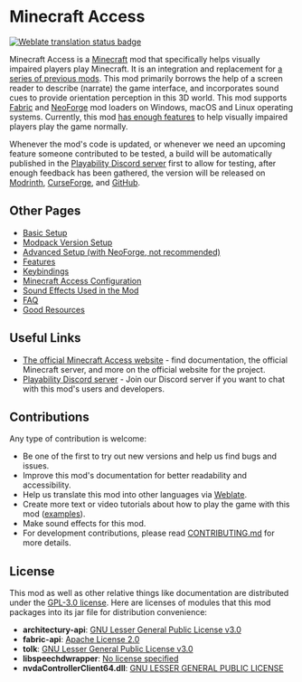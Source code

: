 # Minecraft Access

[![Weblate translation status badge](https://hosted.weblate.org/widget/minecraft-access/svg-badge.svg)](https://hosted.weblate.org/engage/minecraft-access/)

Minecraft Access is a [Minecraft](https://minecraft.net) mod that specifically helps visually impaired players play Minecraft.
It is an integration and replacement for [a series of previous mods](https://github.com/accessible-minecraft).
This mod primarily borrows the help of a screen reader to describe (narrate) the game interface, and incorporates sound cues to provide orientation perception in this 3D world.
This mod supports [Fabric](https://fabricmc.net/use/installer/) and [NeoForge](https://neoforged.net) mod loaders on Windows, macOS and Linux operating systems.
Currently, this mod [has enough features](https://docs.mcaccess.org/faq#is-the-mod-enough-to-play-the-game-normally) to help visually impaired players play the game normally.

Whenever the mod's code is updated, or whenever we need an upcoming feature someone contributed to be tested, a build will be automatically published in the [Playability Discord server](https://discord.gg/yQjjsDqWQX) first to allow for testing, after enough feedback has been gathered, the version will be released on [Modrinth](https://modrinth.com/mod/minecraft-access/versions), [CurseForge](https://legacy.curseforge.com/minecraft/mc-mods/blind-accessibility/files), and [GitHub](https://github.com/minecraft-access/minecraft-access/releases).

## Other Pages

* [Basic Setup](https://docs.mcaccess.org/setup/basic)
* [Modpack Version Setup](https://docs.mcaccess.org/setup/modpack)
* [Advanced Setup (with NeoForge, not recommended)](https://docs.mcaccess.org/setup/advanced)
* [Features](https://docs.mcaccess.org/features)
* [Keybindings](https://docs.mcaccess.org/keybindings)
* [Minecraft Access Configuration](https://docs.mcaccess.org/config)
* [Sound Effects Used in the Mod](https://docs.mcaccess.org/sounds)
* [FAQ](https://docs.mcaccess.org/faq)
* [Good Resources](https://docs.mcaccess.org/good-resources)

## Useful Links

* [The official Minecraft Access website](https://mcaccess.org) - find documentation, the official Minecraft server, and more on the official website for the project.
* [Playability Discord server](https://discord.gg/yQjjsDqWQX) - Join our Discord server if you want to chat with this mod's users and developers.

## Contributions

Any type of contribution is welcome:

* Be one of the first to try out new versions and help us find bugs and issues.
* Improve this mod's documentation for better readability and accessibility.
* Help us translate this mod into other languages via [Weblate](https://hosted.weblate.org/engage/minecraft-access/).
* Create more text or video tutorials about how to play the game with this mod ([examples](https://docs.mcaccess.org/good-resources#gameplay-with-this-mod)).
* Make sound effects for this mod.
* For development contributions, please read [CONTRIBUTING.md](https://github.com/minecraft-access/minecraft-access/blob/dev/CONTRIBUTING.md) for more details.

## License

This mod as well as other relative things like documentation are distributed under the [GPL-3.0 license](./LICENSE).
Here are licenses of modules that this mod packages into its jar file for distribution convenience:

- **architectury-api**: [GNU Lesser General Public License v3.0](https://github.com/architectury/architectury-api/blob/1.21.4/LICENSE.md)
- **fabric-api**: [Apache License 2.0](https://github.com/FabricMC/fabric/blob/1.21.4/LICENSE)
- **tolk**: [GNU Lesser General Public License v3.0](https://github.com/dkager/tolk/blob/master/LICENSE.txt)
- **libspeechdwrapper**: [No license specified](https://github.com/khanshoaib3/libspeechdwrapper)
- **nvdaControllerClient64.dll**: [GNU LESSER GENERAL PUBLIC LICENSE](https://github.com/nvaccess/nvda/blob/master/extras/controllerClient/license.txt)
